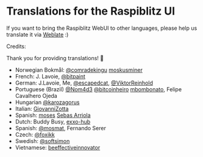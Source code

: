 # Translations for the Raspiblitz UI

If you want to bring the Raspiblitz WebUI to other languages, please help us translate it via [Weblate](https://hosted.weblate.org/projects/raspiblitz-web/translations/) :)

Credits:

Thank you for providing translations! 🙏

- Norwegian Bokmål: [@comradekingu](https://github.com/comradekingu) [moskusminer](https://github.com/moskusminer)
- French: J. Lavoie, [@bitpaint](https://github.com/bitpaint)
- German: J.Lavoie, Me, [@escapedcat](https://github.com/escapedcat), [@ViktorReinhold](https://github.com/ViktorReinhold)
- Portuguese (Brazil) [@Nom4d3](https://github.com/Nom4d3) [@bitcoinheiro](https://github.com/bitcoinheiro) [mbombonato](https://github.com/mbombonato), Felipe Cavalhero Ojeda
- Hungarian [@karozagorus](https://github.com/karozagorus)
- Italian: [GiovanniZotta](https://github.com/GiovanniZotta)
- Spanish: [moses](https://github.com/mosmat) [Sebas Arriola](https://github.com/sebdeveloper6952)
- Dutch: Buddy Busy, [exxo-hub](https://github.com/exxo-hub)
- Spanish: [@mosmat](https://github.com/mosmat), Fernando Serer
- Czech: [@foxikk](https://github.com/foxikk)
- Swedish: [@softsimon](https://github.com/softsimon)
- Vietnamese: [beeffectiveinnovator](https://github.com/beeffectiveinnovator)
